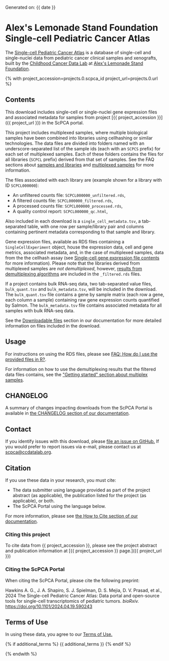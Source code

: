 Generated on: {{ date }}

# Alex's Lemonade Stand Foundation Single-cell Pediatric Cancer Atlas

The [Single-cell Pediatric Cancer Atlas](https://scpca.alexslemonade.org) is a database of single-cell and single-nuclei data from pediatric cancer clinical samples and xenografts, built by the [Childhood Cancer Data Lab](https://www.ccdatalab.org/) at [Alex's Lemonade Stand Foundation](https://www.alexslemonade.org/).

{% with project_accession=projects.0.scpca_id project_url=projects.0.url %}

## Contents

This download includes single-cell or single-nuclei gene expression files and associated metadata for samples from project [{{ project_accession }}]({{ project_url }}) in the ScPCA portal.

This project includes multiplexed samples, where multiple biological samples have been combined into libraries using cellhashing or similar technologies.
The data files are divided into folders named with an underscore-separated list of the sample ids (each with an `SCPCS` prefix) for each set of multiplexed samples.
Each of these folders contains the files for all libraries (`SCPCL` prefix) derived from that set of samples.
See the FAQ sections about [samples and libraries](https://scpca.readthedocs.io/en/stable/faq.html#what-is-the-difference-between-samples-and-libraries) and [multiplexed samples](https://scpca.readthedocs.io/en/stable/faq.html#what-is-a-multiplexed-sample) for more information.

The files associated with each library are (example shown for a library with ID `SCPCL000000`):

- An unfiltered counts file: `SCPCL000000_unfiltered.rds`,
- A filtered counts file: `SCPCL000000_filtered.rds`,
- A processed counts file: `SCPCL000000_processed.rds`,
- A quality control report: `SCPCL000000_qc.html`,

Also included in each download is a `single_cell_metadata.tsv`, a tab-separated table, with one row per sample/library pair and columns containing pertinent metadata corresponding to that sample and library.

Gene expression files, available as RDS files containing a `SingleCellExperiment` object, house the expression data, cell and gene metrics, associated metadata, and, in the case of multiplexed samples, data from the the cellhash assay (see [Single-cell gene expression file contents](https://scpca.readthedocs.io/en/stable/sce_file_contents.html) for more information).
Please note that the libraries derived from multiplexed samples are _not demultiplexed_, however, [results from demultiplexing algorithms](https://scpca.readthedocs.io/en/stable/sce_file_contents.html#additional-singlecellexperiment-components-for-multiplexed-libraries) are included in the `_filtered.rds` files.

If a project contains bulk RNA-seq data, two tab-separated value files, `bulk_quant.tsv` and `bulk_metadata.tsv`, will be included in the download.
The `bulk_quant.tsv` file contains a gene by sample matrix (each row a gene, each column a sample) containing raw gene expression counts quantified by Salmon.
The `bulk_metadata.tsv` file contains associated metadata for all samples with bulk RNA-seq data.

See the [Downloadable files](https://scpca.readthedocs.io/en/stable/download_files.html) section in our documentation for more detailed information on files included in the download.

## Usage

For instructions on using the RDS files, please see [FAQ: How do I use the provided files in R?](https://scpca.readthedocs.io/en/stable/faq.html#how-do-i-use-the-provided-rds-files-in-r).

For information on how to use the demultiplexing results that the filtered data files contains, see the ["Getting started" section about multiplex samples](https://scpca.readthedocs.io/en/stable/getting_started.html#special-considerations-for-multiplexed-samples).

## CHANGELOG

A summary of changes impacting downloads from the ScPCA Portal is available in [the CHANGELOG section of our documentation](https://scpca.readthedocs.io/en/stable/CHANGELOG.html).

## Contact

If you identify issues with this download, please [file an issue on GitHub.](https://github.com/AlexsLemonade/scpca-portal/issues/new) If you would prefer to report issues via e-mail, please contact us at [scpca@ccdatalab.org](mailto:scpca@ccdatalab.org).

## Citation

If you use these data in your research, you must cite:

- The data submitter using language provided as part of the project abstract (as applicable), the publication listed for the project (as applicable), or both.
- The ScPCA Portal using the language below.

For more information, please see [the How to Cite section of our documentation](https://scpca.readthedocs.io/en/stable/citation.html).

### Citing this project

To cite data from {{ project_accession }}, please see the project abstract and publication information at [{{ project_accession }} page.]({{ project_url }})

### Citing the ScPCA Portal

When citing the ScPCA Portal, please cite the following preprint:

Hawkins A. G., J. A. Shapiro, S. J. Spielman, D. S. Mejia, D. V. Prasad, et al., 2024 The Single-cell Pediatric Cancer Atlas: Data portal and open-source tools for single-cell transcriptomics of pediatric tumors. _bioRxiv._ https://doi.org/10.1101/2024.04.19.590243

## Terms of Use

In using these data, you agree to our [Terms of Use.](https://scpca.alexslemonade.org/terms-of-use)

{% if additional_terms %}
{{ additional_terms }}
{% endif %}

{% endwith %}
